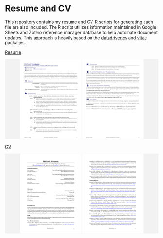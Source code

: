 Resume and CV
================

This repository contains my resume and CV. R scripts for generating each
file are also included. The R script utilizes information maintained in
Google Sheets and Zotero reference manager database to help automate
document updates. This approach is heavily based on the
[datadrivencv](https://github.com/nstrayer/datadrivencv) and
[vitae](https://github.com/mitchelloharawild/vitae) packages.

[Resume](https://github.com/mps9506/CV-RMD/raw/master/Resume/Schramm_Resume.pdf)

![](Images/resume-screenshot.png)<!-- -->

[CV](https://github.com/mps9506/CV-RMD/raw/master/CVR/schramm-cv-long.pdf)

![](Images/cv-screenshot.png)<!-- -->
